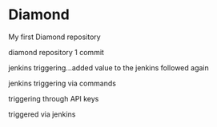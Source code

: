 # Diamond
My first Diamond repository

diamond repository 1 commit

jenkins triggering...added value to the jenkins followed again


jenkins triggering via commands

triggering through API keys

triggered via jenkins
